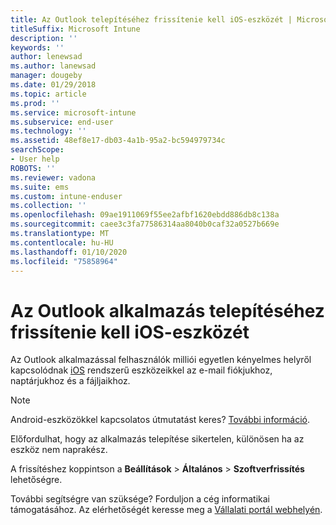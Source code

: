 ```yaml
---
title: Az Outlook telepítéséhez frissítenie kell iOS-eszközét | Microsoft Docs
titleSuffix: Microsoft Intune
description: ''
keywords: ''
author: lenewsad
ms.author: lanewsad
manager: dougeby
ms.date: 01/29/2018
ms.topic: article
ms.prod: ''
ms.service: microsoft-intune
ms.subservice: end-user
ms.technology: ''
ms.assetid: 48ef8e17-db03-4a1b-95a2-bc594979734c
searchScope:
- User help
ROBOTS: ''
ms.reviewer: vadona
ms.suite: ems
ms.custom: intune-enduser
ms.collection: ''
ms.openlocfilehash: 09ae1911069f55ee2afbf1620ebdd886db8c138a
ms.sourcegitcommit: caee3c3fa77586314aa8040b0caf32a0527b669e
ms.translationtype: MT
ms.contentlocale: hu-HU
ms.lasthandoff: 01/10/2020
ms.locfileid: "75858964"
---
```

# <a name="you-need-to-update-your-ios-device-to-install-the-outlook-app"></a>Az Outlook alkalmazás telepítéséhez frissítenie kell iOS-eszközét

Az Outlook alkalmazással felhasználók milliói egyetlen kényelmes helyről kapcsolódnak [iOS](https://itunes.apple.com/app/microsoft-outlook-email-calendar/id951937596) rendszerű eszközeikkel az e-mail fiókjukhoz, naptárjukhoz és a fájljaikhoz.

>[!NOTE]
> Android-eszközökkel kapcsolatos útmutatást keres? [További információ](update-device-outlook-android.md).

Előfordulhat, hogy az alkalmazás telepítése sikertelen, különösen ha az eszköz nem naprakész. 

A frissítéshez koppintson a **Beállítások** > **Általános** > **Szoftverfrissítés** lehetőségre.

További segítségre van szüksége? Forduljon a cég informatikai támogatásához. Az elérhetőségét keresse meg a [Vállalati portál webhelyén](https://go.microsoft.com/fwlink/?linkid=2010980).
